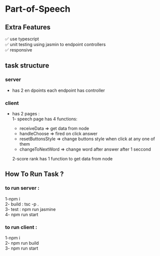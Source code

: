 # Part-of-Speech 

## Extra Features
✅ use typescript <br/>
✅ unit testing using jasmin to endpoint controllers <br/>
✅ responsive <br/>

## task structure
### server 
- has 2 en dpoints each endpoint has controller

### client 
- has 2 pages :<br/>
 1- speech page has 4 functions:
  - receiveData => get data from node
  - handleChoose => fired on click answer
  - resetButtonsStyle => change buttons style when click at any one of them
  - changeToNextWord => change word after answer after 1 seccond <br/>
 
 
  2-score rank has 1 function to get data from node
  
 


## How To Run Task ? 
### to run server :
1-npm i <br/>
2- build : tsc -p . <br/>
3- test : npm run jasmine <br/>
4- npm run start <br/>

### to run client :
1-npm i <br/>
2- npm run build <br/>
3- npm run start <br/>
